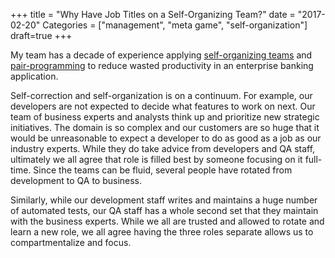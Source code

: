 +++
title = "Why Have Job Titles on a Self-Organizing Team?"
date = "2017-02-20"
Categories = ["management", "meta game", "self-organization"]
draft=true
+++

My team has a decade of experience applying
[self-organizing teams](/self-organizing-teams/) and
[pair-programming](/pairprogramming/) to reduce wasted productivity in an
enterprise banking application.


Self-correction and self-organization is on a continuum. For example, our
developers are not expected to decide what features to work on next. Our team of
business experts and analysts think up and prioritize new strategic initiatives.
The domain is so complex and our customers are so huge that it would be
unreasonable to expect a developer to do as good as a job as our industry
experts. While they do take advice from developers and QA staff, ultimately we
all agree that role is filled best by someone focusing on it full-time. Since
the teams can be fluid, several people have rotated from development to QA to
business. 

Similarly, while our development staff writes and maintains a huge number of
automated tests, our QA staff has a whole second set that they maintain with the
business experts. While we all are trusted and allowed to rotate and learn a new
role, we all agree having the three roles separate allows us to compartmentalize
and focus.

